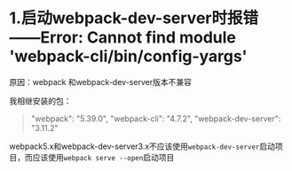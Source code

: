 # 1.启动webpack-dev-server时报错——Error: Cannot find module 'webpack-cli/bin/config-yargs'

原因：webpack 和webpack-dev-server版本不兼容

我相继安装的包：

>   "webpack": "5.39.0",
>    "webpack-cli": "4.7.2",
>    "webpack-dev-server": "3.11.2"

webpack5.x和webpack-dev-server3.x不应该使用`webpack-dev-server`启动项目，而应该使用`webpack serve --open`启动项目